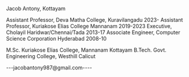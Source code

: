 Jacob Antony, Kottayam

Assistant Professor, Deva Matha College, Kuravilangadu 2023-
Assistant Professor, Kuriakose Elias College Mannanam 2019-2023
Executive, Cholayil Haridwar/Chennai/Tada 2013-17
Associate Engineer, Computer Science Corporation Hyderabad 2008-10

M.Sc. Kuriakose Elias College, Mannanam Kottayam
B.Tech. Govt. Engineering College, Westhill Calicut

---jacobantony987@gmail.com----
